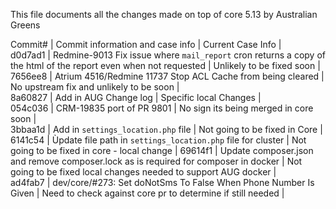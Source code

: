 This file documents all the changes made on top of core 5.13 by Australian Greens  

Commit# | Commit information and case info | Current Case Info |  
d0d7ad1 | Redmine-9013 Fix issue where `mail_report` cron returns a copy of the html of the report even when not requested | Unlikely to be fixed soon |  
7656ee8 | Atrium 4516/Redmine 11737 Stop ACL Cache from being cleared | No upstream fix and unlikely to be soon |  
8a60827 | Add in AUG Change log | Specific local Changes |   
054c036 | CRM-19835 port of PR 9801 | No sign its being merged in core soon |  
3bbaa1d | Add in `settings_location.php` file | Not going to be fixed in Core |  
6141c54 | Ùpdate file path in `settings_location.php` file for cluster | Not going to be fixed in core - local change | 
69614f1 | Update composer.json and remove composer.lock as is required for composer in docker | Not going to be fixed local changes needed to support AUG docker |  
ad4fab7 | dev/core/#273: Set doNotSms To False When Phone Number Is Given | Need to check against core pr to determine if still needed |  
